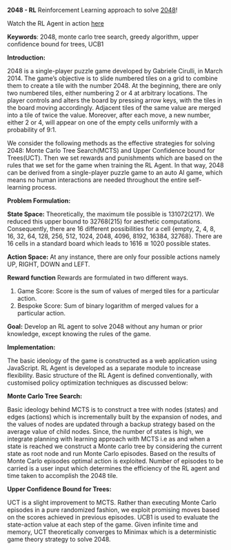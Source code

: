 **2048 - RL**
Reinforcement Learning approach to solve [2048](https://github.com/gabrielecirulli/2048)!

Watch the RL Agent in action [here](http://joyfred.github.io/2048-RL/)

**Keywords**: 2048, monte carlo tree search, greedy algorithm, upper confidence bound for trees, UCB1

**Introduction:**

2048 is a single-player puzzle game developed by Gabriele Cirulli, in March 2014. The game’s objective is to slide numbered tiles on a grid to combine them to create a tile with the number 2048. At the beginning, there are only two numbered tiles, either numbering 2 or 4 at arbitrary locations. The player controls and alters the board by pressing arrow keys, with the tiles in the board moving accordingly. Adjacent tiles of the same value are  merged into a tile of twice the value. Moreover, after each move, a new number, either 2 or 4, will appear on one of the empty cells uniformly with a probability of 9:1.

We consider the following methods as the  effective strategies for solving 2048: Monte Carlo Tree Search(MCTS) and Upper Confidence bound for Trees(UCT). Then we set rewards and punishments which are based on the rules that we set for the game when training the RL Agent. In that way, 2048 can be derived from a single-player puzzle game to an auto AI game, which means no human interactions are needed throughout the entire self-learning process. 

**Problem Formulation:**

**State Space:**
Theoretically, the maximum tile possible is 131072(217). We reduced this upper bound to 32768(215) for aesthetic computations. Consequently, there are 16 different possibilities for a cell {empty, 2, 4, 8, 16, 32, 64, 128, 256, 512, 1024, 2048, 4096, 8192, 16384,  32768}. There are 16 cells in a standard board which leads to 1616 ≅ 1020 possible states.

**Action Space:**
At any instance, there are only four possible actions namely UP, RIGHT, DOWN and LEFT.

**Reward function**
Rewards are formulated in two different ways.

1. Game Score: Score is the sum of values of merged tiles for a particular action.
2. Bespoke Score: Sum of binary logarithm of merged values for a particular action.

**Goal:**
Develop an RL agent to solve 2048 without any human or prior knowledge, except knowing the rules of the game.

**Implementation:**

The basic ideology of the game is constructed as a web application using JavaScript. RL Agent is developed as a separate module to increase flexibility. Basic structure of the RL Agent is defined conventionally, with customised policy optimization techniques as discussed below:

**Monte Carlo Tree Search:**

Basic ideology behind MCTS is to construct a tree with nodes (states) and edges (actions) which is incrementally built by the expansion of nodes, and the values of nodes are updated through a backup strategy based on the average value of child nodes. Since, the number of states is high, we integrate planning with learning approach with MCTS i.e as and when a state is reached we construct a Monte carlo tree by considering the current state as root node and run Monte Carlo episodes. Based on the results of Monte Carlo episodes optimal action is exploited. Number of episodes to be carried is a user input which determines the efficiency of the RL agent and time taken to accomplish the 2048 tile.

**Upper Confidence Bound for Trees:**

UCT is a slight improvement to MCTS. Rather than executing Monte Carlo episodes in a pure randomized fashion, we exploit promising moves  based on the scores achieved in previous episodes. UCB1 is used to evaluate the state-action value at each step of the game. Given infinite time and memory, UCT theoretically converges to Minimax which is a deterministic game theory strategy to solve 2048. 


